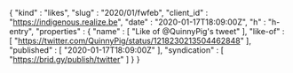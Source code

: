 {
  "kind" : "likes",
  "slug" : "2020/01/fwfeb",
  "client_id" : "https://indigenous.realize.be",
  "date" : "2020-01-17T18:09:00Z",
  "h" : "h-entry",
  "properties" : {
    "name" : [ "Like of @QuinnyPig's tweet" ],
    "like-of" : [ "https://twitter.com/QuinnyPig/status/1218230213504462848" ],
    "published" : [ "2020-01-17T18:09:00Z" ],
    "syndication" : [ "https://brid.gy/publish/twitter" ]
  }
}
